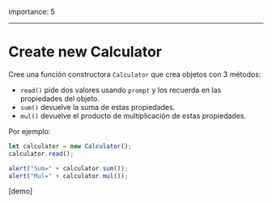 importance: 5

---

# Create new Calculator

Cree una función constructora `Calculator` que crea objetos con 3 métodos:

- `read()` pide dos valores usando `prompt` y los recuerda en las propiedades del objeto.
- `sum()` devuelve la suma de estas propiedades.
- `mul()` devuelve el producto de multiplicación de estas propiedades.

Por ejemplo:

```js
let calculator = new Calculator();
calculator.read();

alert("Sum=" + calculator.sum());
alert("Mul=" + calculator.mul());
```

[demo]
